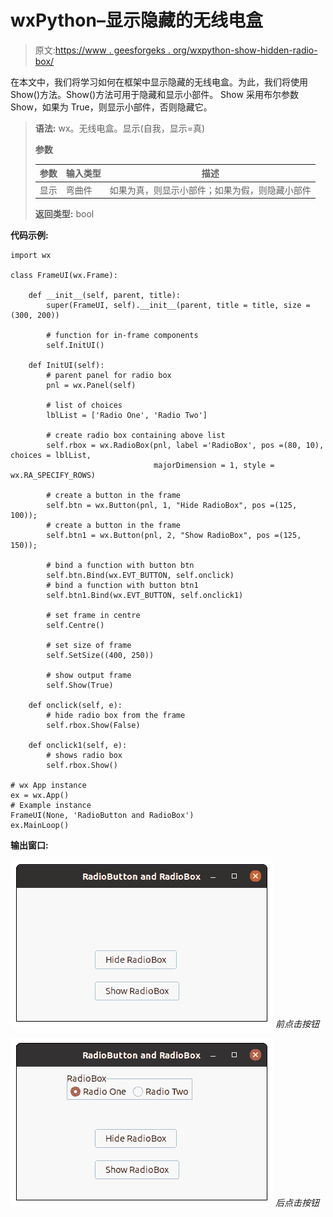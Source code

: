 # wxPython–显示隐藏的无线电盒

> 原文:[https://www . geesforgeks . org/wxpython-show-hidden-radio-box/](https://www.geeksforgeeks.org/wxpython-show-hidden-radio-box/)

在本文中，我们将学习如何在框架中显示隐藏的无线电盒。为此，我们将使用 Show()方法。Show()方法可用于隐藏和显示小部件。
Show 采用布尔参数 Show，如果为 True，则显示小部件，否则隐藏它。

> **语法:** wx。无线电盒。显示(自我，显示=真)
> 
> **参数**
> 
> | 参数 | 输入类型 | 描述 |
> | --- | --- | --- |
> | 显示 | 弯曲件 | 如果为真，则显示小部件；如果为假，则隐藏小部件 |
> 
> **返回类型:** bool

**代码示例:**

```
import wx

class FrameUI(wx.Frame):

    def __init__(self, parent, title):
        super(FrameUI, self).__init__(parent, title = title, size =(300, 200))

        # function for in-frame components
        self.InitUI()

    def InitUI(self):
        # parent panel for radio box
        pnl = wx.Panel(self)

        # list of choices
        lblList = ['Radio One', 'Radio Two']

        # create radio box containing above list
        self.rbox = wx.RadioBox(pnl, label ='RadioBox', pos =(80, 10), choices = lblList,
                                majorDimension = 1, style = wx.RA_SPECIFY_ROWS)

        # create a button in the frame
        self.btn = wx.Button(pnl, 1, "Hide RadioBox", pos =(125, 100));
        # create a button in the frame
        self.btn1 = wx.Button(pnl, 2, "Show RadioBox", pos =(125, 150));

        # bind a function with button btn
        self.btn.Bind(wx.EVT_BUTTON, self.onclick)
        # bind a function with button btn1
        self.btn1.Bind(wx.EVT_BUTTON, self.onclick1)

        # set frame in centre
        self.Centre()

        # set size of frame
        self.SetSize((400, 250))

        # show output frame
        self.Show(True)

    def onclick(self, e):
        # hide radio box from the frame
        self.rbox.Show(False)

    def onclick1(self, e):
        # shows radio box
        self.rbox.Show()

# wx App instance
ex = wx.App()
# Example instance
FrameUI(None, 'RadioButton and RadioBox')
ex.MainLoop()
```

**输出窗口:**

![](img/cb2307801b098e6865f340ca163b6f35.png)
*前点击按钮*

![](img/1bc5a19d46a8f2972a613bf4f1b519c4.png)
*后点击按钮*
